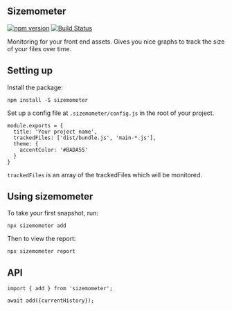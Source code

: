 ## Sizemometer

[![npm version](https://img.shields.io/npm/v/sizemometer.svg?style=flat)](https://www.npmjs.com/package/rsk)
[![Build Status](https://travis-ci.com/chardos/sizemometer.svg?branch=master)](https://travis-ci.com/chardos/sizemometer)

Monitoring for your front end assets. Gives you nice graphs to track the size of your files over time.

## Setting up

Install the package:

```
npm install -S sizemometer
```

Set up a config file at `.sizemometer/config.js` in the root of your project.

```
module.exports = {
  title: 'Your project name',
  trackedFiles: ['dist/bundle.js', 'main-*.js'],
  theme: {
    accentColor: '#BADA55'
  }
}
```

`trackedFiles` is an array of the trackedFiles which will be monitored.

## Using sizemometer

To take your first snapshot, run:

```
npx sizemometer add
```

Then to view the report:

```
npx sizemometer report
```

## API

```
import { add } from 'sizemometer';

await add({currentHistory});
```
